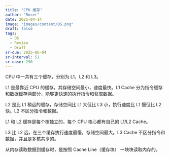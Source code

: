 ```yaml
---
title: "CPU 缓存"
author: "Roser"
date: 2025-04-14
image: "images/content/OS.png"
draft: false
tags:
  - OS
  - Review
  - Draft
sr-due: 2025-06-04
sr-interval: 51
sr-ease: 290
---
```

CPU 中一共有三个缓存，分别为 L1，L2 和 L3。

L1 是最靠近 CPU 的缓存，其存储空间最小，速度最快。L1 Cache 分为指令缓存和数据缓存两部分，能够更快速的执行指令和获取数据。

L2 是比 L1 稍远的缓存，存储空间比 L1 大但比 L3 小，执行速度比 L1 慢但比 L2 快。L2 不区分指令和数据。

L1 和 L2 缓存是每个核独立的，每个 CPU 核心都有自己的 L1/L2 Cache。

L3 比 L2 远，在三个缓存执行速度最慢，存储空间最大。L3 Cache 不区分指令和数据，并且是多核共享的。

从内存读取数据到缓存时，是按照 Cache Line（缓存块） 一块块读取内存的。